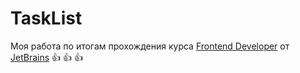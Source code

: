 # TaskList
Моя работа по итогам прохождения курса [Frontend Developer](https://hyperskill.org/tracks/5) от [JetBrains](https://www.jetbrains.com/) 👍 👍 👍
